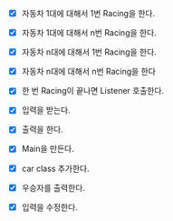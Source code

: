 - [X] 자동차 1대에 대해서 1번 Racing을 한다.
- [X] 자동차 1대에 대해서 n번 Racing을 한다.
- [X] 자동차 n대에 대해서 1번 Racing을 한다.
- [X] 자동차 n대에 대해서 n번 Racing을 한다
- [X] 한 번 Racing이 끝나면 Listener 호출한다.
- [X] 입력을 받는다.
- [X] 출력을 한다.
- [X] Main을 만든다.
- [X] car class 추가한다.
- [X] 우승자를 출력한다.
- [X] 입력을 수정한다.

